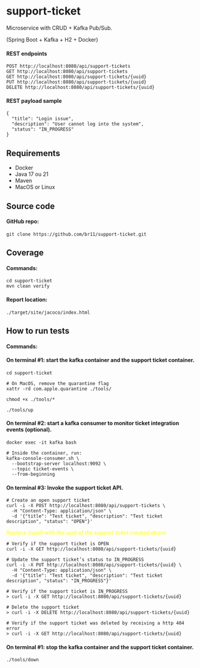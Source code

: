 # support-ticket
Microservice with CRUD + Kafka Pub/Sub. 

(Spring Boot + Kafka + H2 + Docker)

#### REST endpoints
``` 
POST http://localhost:8080/api/support-tickets
GET http://localhost:8080/api/support-tickets
GET http://localhost:8080/api/support-tickets/{uuid}
PUT http://localhost:8080/api/support-tickets/{uuid}
DELETE http://localhost:8080/api/support-tickets/{uuid}
```
#### REST payload sample
``` 
{
  "title": "Login issue",
  "description": "User cannot log into the system",
  "status": "IN_PROGRESS"
}
``` 


## Requirements
- Docker
- Java 17 ou 21
- Maven
- MacOS or Linux

## Source code

#### GitHub repo:
``` 
git clone https://github.com/br11/support-ticket.git
``` 

## Coverage

#### Commands:
``` 
cd support-ticket
mvn clean verify
```
#### Report location: 
```
./target/site/jacoco/index.html
```

## How to run tests

#### Commands:

#### On terminal #1: start the kafka container and the support ticket container.
``` 
cd support-ticket

# On MacOS, remove the quarantine flag
xattr -rd com.apple.quarantine ./tools/

chmod +x ./tools/*
```
```
./tools/up
```

#### On terminal #2: start a kafka consumer to monitor ticket integration events (optional).
``` 
docker exec -it kafka bash
```
```
# Inside the container, run:
kafka-console-consumer.sh \
  --bootstrap-server localhost:9092 \
  --topic ticket-events \
  --from-beginning
```

#### On terminal #3: Invoke the support ticket API.
``` 
# Create an open support ticket
curl -i -X POST http://localhost:8080/api/support-tickets \
  -H "Content-Type: application/json" \
  -d '{"title": "Test ticket", "description": "Test ticket description", "status": "OPEN"}'
```
<span style="color:yellow">*Replace {uuid} with the uuid of the support ticket created above*</span>
```
# Verify if the support ticket is OPEN
curl -i -X GET http://localhost:8080/api/support-tickets/{uuid}
```

```
# Update the support ticket’s status to IN_PROGRESS 
curl -i -X PUT http://localhost:8080/api/support-tickets/{uuid} \
  -H "Content-Type: application/json" \
  -d '{"title": "Test ticket", "description": "Test ticket description", "status": "IN_PROGRESS"}'
```

```
# Verify if the support ticket is IN_PROGRESS
> curl -i -X GET http://localhost:8080/api/support-tickets/{uuid} 
```

```
# Delete the support ticket
> curl -i -X DELETE http://localhost:8080/api/support-tickets/{uuid} 
```

```
# Verify if the support ticket was deleted by receiving a http 404 error
> curl -i -X GET http://localhost:8080/api/support-tickets/{uuid} 

```

#### On terminal #1: stop the kafka container and the support ticket container.
``` 
./tools/down
```




